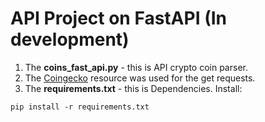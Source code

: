 # **API Project on FastAPI (In development)**

1. The **coins_fast_api.py** - this is API crypto coin parser. 
2. The [Coingecko](https://www.coingecko.com) resource was used for the get requests. 
3. The **requirements.txt** - this is Dependencies. 
Install: 
```
pip install -r requirements.txt  
```
